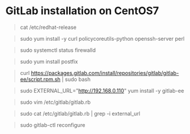 
# GitLab installation on CentOS7
> cat /etc/redhat-release

> sudo yum install -y curl policycoreutils-python openssh-server perl

> sudo systemctl status firewalld

> sudo yum install postfix

> curl https://packages.gitlab.com/install/repositories/gitlab/gitlab-ee/script.rpm.sh | sudo bash

> sudo EXTERNAL_URL="http://192.168.0.110" yum install -y gitlab-ee

> sudo vim /etc/gitlab/gitlab.rb

> sudo cat /etc/gitlab/gitlab.rb | grep -i external_url

> sudo gitlab-ctl reconfigure
